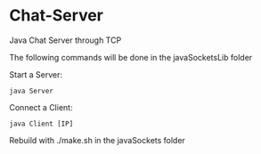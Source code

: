 # Chat-Server
Java Chat Server through TCP

The following commands will be done in the javaSocketsLib folder

Start a Server:

```java Server```

Connect a Client:

```java Client [IP]```

Rebuild with ./make.sh in the javaSockets folder